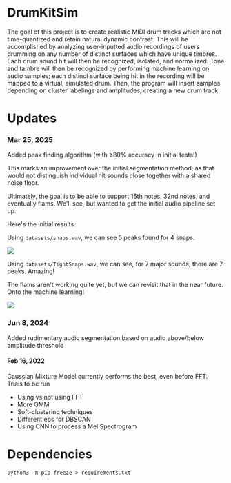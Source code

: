 # DrumKitSim
The goal of this project is to create realistic MIDI drum tracks which are not time-quantized and retain natural dynamic contrast.
This will be accomplished by analyzing user-inputted audio recordings of users drumming on any number of distinct surfaces which have unique timbres. Each drum sound hit will then be recognized, isolated, and normalized. Tone and tambre will then be recognized by performing machine learning on audio samples; each distinct surface being hit in the recording will be mapped to a virtual, simulated drum. Then, the program will insert samples depending on cluster labelings and amplitudes, creating a new drum track.

# Updates
### Mar 25, 2025
Added peak finding algorithm (with ≥80% accuracy in initial tests!)

This marks an improvement over the initial segmentation method, as that would not distinguish individual hit sounds close together with a shared noise floor.

Ultimately, the goal is to be able to support 16th notes, 32nd notes, and eventually flams. We'll see, but wanted to get the initial audio pipeline set up.

Here's the initial results.

Using `datasets/snaps.wav`, we can see 5 peaks found for 4 snaps.

![](https://i.postimg.cc/gchrHBBG/amplitudes.png)

Using `datasets/TightSnaps.wav`, we can see, for 7 major sounds, there are 7 peaks. Amazing!

The flams aren't working quite yet, but we can revisit that in the near future. Onto the machine learning!

![](https://i.postimg.cc/fRzLZWWb/amplitudes2.png)

### Jun 8, 2024
Added rudimentary audio segmentation based on audio above/below amplitude threshold

#### Feb 16, 2022
Gaussian Mixture Model currently performs the best, even before FFT. 
Trials to be run
* Using vs not using FFT
* More GMM
* Soft-clustering techniques
* Different eps for DBSCAN
* Using CNN to process a Mel Spectrogram

# Dependencies
`python3 -m pip freeze > requirements.txt`